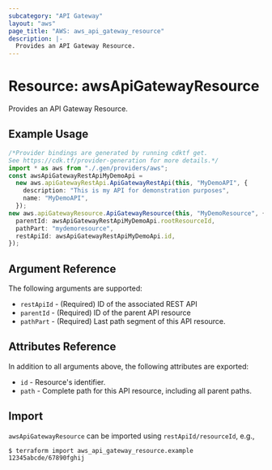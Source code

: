 ```yaml
---
subcategory: "API Gateway"
layout: "aws"
page_title: "AWS: aws_api_gateway_resource"
description: |-
  Provides an API Gateway Resource.
---
```


# Resource: awsApiGatewayResource

Provides an API Gateway Resource.

## Example Usage

```typescript
/*Provider bindings are generated by running cdktf get.
See https://cdk.tf/provider-generation for more details.*/
import * as aws from "./.gen/providers/aws";
const awsApiGatewayRestApiMyDemoApi =
  new aws.apiGatewayRestApi.ApiGatewayRestApi(this, "MyDemoAPI", {
    description: "This is my API for demonstration purposes",
    name: "MyDemoAPI",
  });
new aws.apiGatewayResource.ApiGatewayResource(this, "MyDemoResource", {
  parentId: awsApiGatewayRestApiMyDemoApi.rootResourceId,
  pathPart: "mydemoresource",
  restApiId: awsApiGatewayRestApiMyDemoApi.id,
});

```

## Argument Reference

The following arguments are supported:

* `restApiId` - (Required) ID of the associated REST API
* `parentId` - (Required) ID of the parent API resource
* `pathPart` - (Required) Last path segment of this API resource.

## Attributes Reference

In addition to all arguments above, the following attributes are exported:

* `id` - Resource's identifier.
* `path` - Complete path for this API resource, including all parent paths.

## Import

`awsApiGatewayResource` can be imported using `restApiId/resourceId`, e.g.,

```console
$ terraform import aws_api_gateway_resource.example 12345abcde/67890fghij
```
